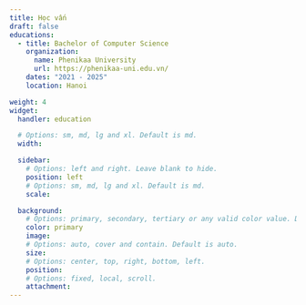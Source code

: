 ```yaml
---
title: Học vấn
draft: false
educations:
  - title: Bachelor of Computer Science
    organization:
      name: Phenikaa University
      url: https://phenikaa-uni.edu.vn/
    dates: "2021 - 2025"
    location: Hanoi

weight: 4
widget:
  handler: education

  # Options: sm, md, lg and xl. Default is md.
  width:

  sidebar:
    # Options: left and right. Leave blank to hide.
    position: left
    # Options: sm, md, lg and xl. Default is md.
    scale:

  background:
    # Options: primary, secondary, tertiary or any valid color value. Default is primary.
    color: primary
    image:
    # Options: auto, cover and contain. Default is auto.
    size:
    # Options: center, top, right, bottom, left.
    position:
    # Options: fixed, local, scroll.
    attachment:
---
```

